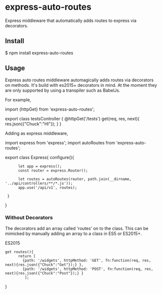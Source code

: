 # express-auto-routes

Express middleware that automatically adds routes to express via decorators.

## Install

  $ npm install express-auto-routes

## Usage

Express auto routes middleware automagically adds routes via decorators on methods. It's build with es2015+ decorators in mind. At the moment they are only supported
by using a transpiler such as BabelJs.

For example,

  import {httpGet} from 'express-auto-routes';

  export class testsController {
      @httpGet('/tests')
      get(req, res, next){
        res.json({"Chuck":"HI"});
      }
  }

Adding as express middleware,

  import express from 'express';
  import autoRoutes from 'express-auto-routes';

  export class Express{
      configure(){

          let app = express();
          const router = express.Router();

          let routes = autoRoutes(router, path.join(__dirname, '../api/controllers/**/*.js'));
          app.use('/api/v1', routes);

     }
  }

### Without Decorators

The decorators add an array called 'routes' on to the class. This can be mimicked by manually adding an array to a class in ES5 or ES2015+.

ES2015

	get routes(){
	      return [
	        {path: '/widgets', httpMethod: 'GET', fn:function(req, res, next){res.json({"Chuck":"Get"});} },
	        {path: '/widgets', httpMethod: 'POST', fn:function(req, res, next){res.json({"Chuck":"Post"});} }
		     ];
 }
